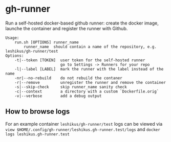 # gh-runner

Run a self-hosted docker-based github runner: create the docker image, launche the container and register the runner with Github.

```
Usage:
    run.sh [OPTIONS] runner_name
        runner_name  should contain a name of the repository, e.g. leshikus/gh-runner/test
Options:
    -t|--token [TOKEN]  user token for the self-hosted runner
                        go to Settings -> Runners for your repo
    -l|--label [LABEL]  mark the runner with the label instead of the name
    -nr|--no-rebuild    do not rebuild the contaner
    -r|--remove         unregister the runner and remove the container
    -s|--skip-check     skip runner_name sanity check
    -c|--context        a directory with a custom `Dockerfile.orig`
    -v|--verbose        add a debug output
```

## How to browse logs

For an example container `leshikus/gh-runner/test` logs can be viewed via
    `view $HOME/.config/gh-runner/leshikus.gh-runner.test/logs`
    and `docker logs leshikus.gh-runner.test`



